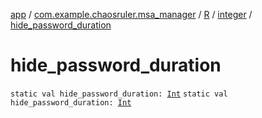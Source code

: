 [app](../../../index.md) / [com.example.chaosruler.msa_manager](../../index.md) / [R](../index.md) / [integer](index.md) / [hide_password_duration](.)

# hide_password_duration

`static val hide_password_duration: `[`Int`](https://kotlinlang.org/api/latest/jvm/stdlib/kotlin/-int/index.html)
`static val hide_password_duration: `[`Int`](https://kotlinlang.org/api/latest/jvm/stdlib/kotlin/-int/index.html)